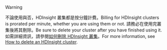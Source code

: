 

> [!WARNING]
> <span data-ttu-id="19e3b-101">不論使用與否，HDInsight 叢集都是按分鐘計費。</span><span class="sxs-lookup"><span data-stu-id="19e3b-101">Billing for HDInsight clusters is prorated per minute, whether you are using them or not.</span></span> <span data-ttu-id="19e3b-102">請務必在使用完叢集後將其刪除。</span><span class="sxs-lookup"><span data-stu-id="19e3b-102">Be sure to delete your cluster after you have finished using it.</span></span> <span data-ttu-id="19e3b-103">如需詳細資訊，請參閱[如何刪除 HDInsight 叢集](../articles/hdinsight/hdinsight-delete-cluster.md)。</span><span class="sxs-lookup"><span data-stu-id="19e3b-103">For more information, see [How to delete an HDInsight cluster](../articles/hdinsight/hdinsight-delete-cluster.md).</span></span>
> 
> 

